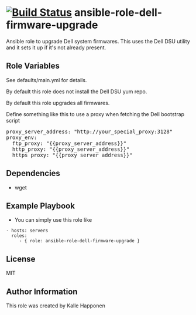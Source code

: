 [![Build Status](https://travis-ci.org/CSCfi/ansible-role-dell-firmware-upgrade.svg?branch=master)](https://travis-ci.org/CSCfi/ansible-role-dell-firmware-upgrade)
ansible-role-dell-firmware-upgrade
=========

Ansible role to upgrade Dell system firmwares. This uses the Dell DSU utility and it sets it up if it's not already present.


Role Variables
--------------

See defaults/main.yml for details.

By default this role does not install the Dell DSU yum repo.

By default this role upgrades all firmwares.

Define something like this to use a proxy when fetching the Dell bootstrap script
<pre>
proxy_server_address: "http://your_special_proxy:3128"
proxy_env:
  ftp_proxy: "{{proxy_server_address}}"
  http_proxy: "{{proxy_server_address}}"
  https_proxy: "{{proxy_server_address}}"
</pre>

Dependencies
------------

 - wget

Example Playbook
----------------

* You can simply use this role like
```
- hosts: servers
  roles:
     - { role: ansible-role-dell-firmware-upgrade }
```
License
-------

MIT

Author Information
------------------

This role was created by Kalle Happonen

